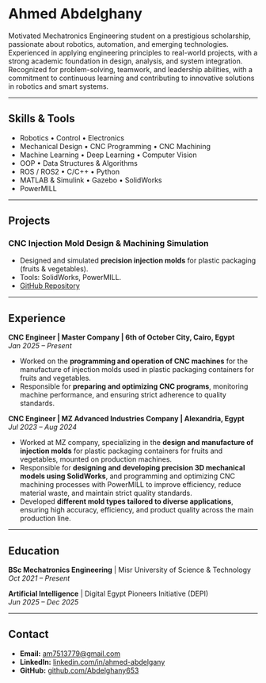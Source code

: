 # Ahmed Abdelghany

Motivated Mechatronics Engineering student on a prestigious scholarship, passionate about robotics, automation, and emerging technologies. Experienced in applying engineering principles to real-world projects, with a strong academic foundation in design, analysis, and system integration. Recognized for problem-solving, teamwork, and leadership abilities, with a commitment to continuous learning and contributing to innovative solutions in robotics and smart systems.

---

## **Skills & Tools**

- Robotics           • Control            • Electronics  
- Mechanical Design  • CNC Programming    • CNC Machining  
- Machine Learning   • Deep Learning      • Computer Vision  
- OOP                • Data Structures & Algorithms  
- ROS / ROS2         • C/C++             • Python  
- MATLAB & Simulink  • Gazebo             • SolidWorks  
- PowerMILL

---

## **Projects**
### CNC Injection Mold Design & Machining Simulation
- Designed and simulated **precision injection molds** for plastic packaging (fruits & vegetables).  
- Tools: SolidWorks, PowerMILL.  
- [GitHub Repository](#)  

---

## **Experience**
**CNC Engineer | Master Company | 6th of October City, Cairo, Egypt**  
*Jan 2025 – Present*  
- Worked on the **programming and operation of CNC machines** for the manufacture of injection molds used in plastic packaging containers for fruits and vegetables.  
- Responsible for **preparing and optimizing CNC programs**, monitoring machine performance, and ensuring strict adherence to quality standards.  

**CNC Engineer | MZ Advanced Industries Company | Alexandria, Egypt**  
*Jul 2023 – Aug 2024*  
- Worked at MZ company, specializing in the **design and manufacture of injection molds** for plastic packaging containers for fruits and vegetables, mounted on production machines.  
- Responsible for **designing and developing precision 3D mechanical models using SolidWorks**, and programming and optimizing CNC machining processes with PowerMILL to improve efficiency, reduce material waste, and maintain strict quality standards.  
- Developed **different mold types tailored to diverse applications**, ensuring high accuracy, efficiency, and product quality across the main production line.  

---

## **Education**
**BSc Mechatronics Engineering** | Misr University of Science & Technology  
*Oct 2021 – Present*  

**Artificial Intelligence** | Digital Egypt Pioneers Initiative (DEPI)  
*Jun 2025 – Dec 2025*  

---

## **Contact**
- **Email:** am7513779@gmail.com  
- **LinkedIn:** [linkedin.com/in/ahmed-abdelgany](https://www.linkedin.com/in/ahmed-abdelgany/)  
- **GitHub:** [github.com/Abdelghany653](#)  
